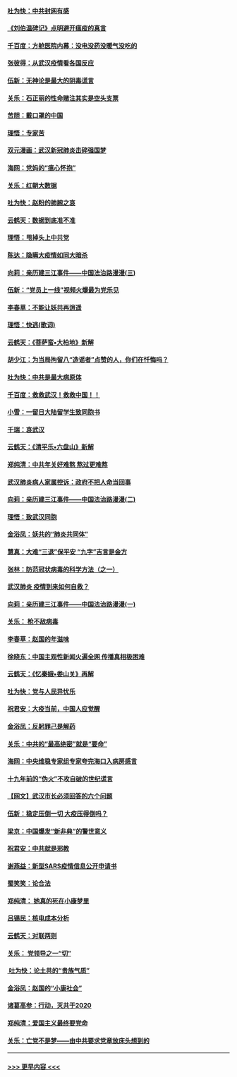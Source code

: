 #### [吐为快：中共封网有感](../pages/nsc993/n11852575.md?t=02080444) 
#### [《刘伯温碑记》点明避开瘟疫的真言](../pages/nsc993/n11852128.md?t=02080444) 
#### [千百度：方舱医院内幕：没电没药没暖气没吃的](../pages/nsc993/n11850211.md?t=02080444) 
#### [张彼得：从武汉疫情看各国反应](../pages/nsc993/n11850102.md?t=02080444) 
#### [伍新：无神论是最大的阴毒谎言](../pages/nsc993/n11846129.md?t=02080444) 
#### [关乐：石正丽的性命赌注其实是空头支票](../pages/nsc993/n11846109.md?t=02080444) 
#### [苦胆：戴口罩的中国](../pages/nsc993/n11845576.md?t=02080444) 
#### [理悟：专家苦](../pages/nsc993/n11845564.md?t=02080444) 
#### [双元漫画：武汉新冠肺炎击碎强国梦](../pages/nsc993/n11843320.md?t=02080444) 
#### [海网：党妈的“瘟心怀抱”](../pages/nsc993/n11840740.md?t=02080444) 
#### [关乐：红朝大数据](../pages/nsc993/n11840675.md?t=02080444) 
#### [吐为快：赵粉的肺腑之哀](../pages/nsc993/n11840618.md?t=02080444) 
#### [云鹤天：数据到底准不准](../pages/nsc993/n11840325.md?t=02080444) 
#### [理悟：甩掉头上中共党](../pages/nsc993/n11838826.md?t=02080444) 
#### [陈达：隐瞒大疫情如同大暗杀](../pages/nsc993/n11838771.md?t=02080444) 
#### [向莉：亲历建三江事件——中国法治路漫漫(三)](../pages/nsc993/n11831825.md?t=02080444) 
#### [伍新：“党员上一线”视频火爆最为党乐见](../pages/nsc993/n11838200.md?t=02080444) 
#### [李春草：不能让妖共再逍遥](../pages/nsc993/n11838102.md?t=02080444) 
#### [理悟：快逃(歌词)](../pages/nsc993/n11838083.md?t=02080444) 
#### [云鹤天：《菩萨蛮▪大柏地》新解](../pages/nsc993/n11838059.md?t=02080444) 
#### [胡少江：为当局拘留八“造谣者”点赞的人，你们在忏悔吗？](../pages/nsc993/n11836801.md?t=02080444) 
#### [吐为快：中共是最大病原体](../pages/nsc993/n11836748.md?t=02080444) 
#### [千百度：救救武汉！救救中国！！](../pages/nsc993/n11836145.md?t=02080444) 
#### [小雪：一留日大陆留学生致同胞书](../pages/nsc993/n11834624.md?t=02080444) 
#### [千瑞：哀武汉](../pages/nsc993/n11833647.md?t=02080444) 
#### [云鹤天：《清平乐▪六盘山》新解](../pages/nsc993/n11833611.md?t=02080444) 
#### [郑纯清：中共年关好难熬 熬过更难熬](../pages/nsc993/n11833489.md?t=02080444) 
#### [武汉肺炎病人家属控诉：政府不把人命当回事](../pages/nsc993/n11833205.md?t=02080444) 
#### [向莉：亲历建三江事件——中国法治路漫漫(二)](../pages/nsc993/n11829102.md?t=02080444) 
#### [理悟：致武汉同胞](../pages/nsc993/n11831522.md?t=02080444) 
#### [金浴凤：妖共的“肺炎共同体”](../pages/nsc993/n11829448.md?t=02080444) 
#### [慧真：大难“三退”保平安 “九字”吉言是金方](../pages/nsc993/n11829501.md?t=02080444) 
#### [张林：防范冠状病毒的科学方法（之一）](../pages/nsc993/n11828618.md?t=02080444) 
#### [武汉肺炎 疫情到来如何自救？](../pages/nsc993/n11827632.md?t=02080444) 
#### [向莉：亲历建三江事件——中国法治路漫漫(一)](../pages/nsc993/n11827190.md?t=02080444) 
#### [关乐： 枪不敌病毒](../pages/nsc993/n11826746.md?t=02080444) 
#### [李春草：赵国的年滋味](../pages/nsc993/n11826321.md?t=02080444) 
#### [徐晓东：中国主观性新闻火遍全网 传播真相极困难](../pages/nsc993/n11826508.md?t=02080444) 
#### [云鹤天：《忆秦娥▪娄山关》再解](../pages/nsc993/n11824682.md?t=02080444) 
#### [吐为快：党与人民异忧乐](../pages/nsc993/n11824660.md?t=02080444) 
#### [祝君安：大疫当前，中国人应觉醒](../pages/nsc993/n11821946.md?t=02080444) 
#### [金浴凤：反躬罪己是解药](../pages/nsc993/n11820280.md?t=02080444) 
#### [关乐：中共的“最高绝密”就是“要命”](../pages/nsc993/n11816946.md?t=02080444) 
#### [海网：中央维稳专家组专家夸完海口入病房感言](../pages/nsc993/n11815138.md?t=02080444) 
#### [十九年前的“伪火”不攻自破的世纪谎言](../pages/nsc993/n11813238.md?t=02080444) 
#### [【网文】武汉市长必须回答的六个问题](../pages/nsc993/n11813848.md?t=02080444) 
#### [伍新：稳定压倒一切 大疫压得倒吗？](../pages/nsc993/n11812634.md?t=02080444) 
#### [梁京：中国爆发“新非典”的警世意义](../pages/nsc993/n11812554.md?t=02080444) 
#### [祝君安：中共就是邪教](../pages/nsc993/n11812431.md?t=02080444) 
#### [谢燕益：新型SARS疫情信息公开申请书](../pages/nsc993/n11808840.md?t=02080444) 
#### [蜀笑笑：论合法](../pages/nsc993/n11808064.md?t=02080444) 
#### [郑纯清： 她真的死在小康梦里](../pages/nsc993/n11806623.md?t=02080444) 
#### [吕锡民：核电成本分析](../pages/nsc993/n11806284.md?t=02080444) 
#### [云鹤天：对联两则](../pages/nsc993/n11805957.md?t=02080444) 
#### [关乐： 党领导之一“切”](../pages/nsc993/n11804505.md?t=02080444) 
#### [ 吐为快：论土共的“贵族气质”](../pages/nsc993/n11804490.md?t=02080444) 
#### [金浴凤：赵国的“小康社会”](../pages/nsc993/n11804452.md?t=02080444) 
#### [诸葛高参：行动，灭共于2020](../pages/nsc993/n11804120.md?t=02080444) 
#### [郑纯清：爱国主义最终要党命](../pages/nsc993/n11802197.md?t=02080444) 
#### [关乐：亡党不是梦——由中共要求党章放床头想到的](../pages/nsc993/n11802156.md?t=02080444) 

----
#### [ >>> 更早内容 <<< ](../indexes/nsc993-earlier.md)
